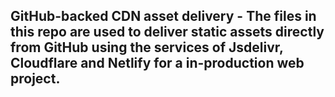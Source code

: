 ## GitHub-backed CDN asset delivery - The files in this repo are used to deliver static assets directly from GitHub using the services of Jsdelivr, Cloudflare and Netlify for a in-production web project.
